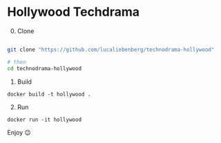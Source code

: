 # Hollywood Techdrama 

0. Clone
```bash

git clone "https://github.com/lucaliebenberg/technodrama-hollywood"

# then
cd technodrama-hollywood

```

1. Build
```
docker build -t hollywood .
```
2. Run
```
docker run -it hollywood
```

Enjoy 😉 
